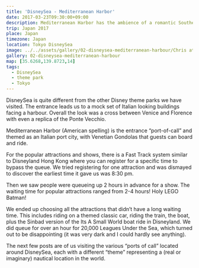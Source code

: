 ```yaml
---
title: 'DisneySea - Mediterranean Harbor'
date: 2017-03-23T09:30:00+09:00
description: Mediterranean Harbor has the ambience of a romantic Southern European port, located at the entrance of the theme park.
trip: Japan 2017
place: Japan
timezone: Japan
location: Tokyo DisneySea
image: ../../assets/gallery/02-disneysea-mediterranean-harbour/Chris at harbour east.jpeg
gallery: 02-disneysea-mediterranean-harbour
map: [35.6268,139.8723,14]
tags:
  - DisneySea
  - theme park
  - Tokyo
---
```

DisneySea is quite different from the other Disney theme parks we have visited. The entrance leads us to a mock set of Italian looking buildings facing a harbour. Overall the look was a cross between Venice and Florence with even a replica of the Ponte Vecchio.

Mediterranean Harbor (American spelling) is the entrance “port-of-call” and themed as an Italian port city, with Venetian Gondolas that guests can board and ride.

For the popular attractions and shows, there is a Fast Track system similar to Disneyland Hong Kong where you can register for a specific time to bypass the queue. We tried registering for one attraction and was dismayed to discover the earliest time it gave us was 8:30 pm.

Then we saw people were queueing up 2 hours in advance for a show. The waiting time for popular attractions ranged from 2-4 hours! Holy LEGO Batman!

We ended up choosing all the attractions that didn’t have a long waiting time. This includes riding on a themed classic car, riding the train, the boat, plus the Sinbad version of the Its A Small World boat ride in Disneyland. We did queue for over an hour for 20,000 Leagues Under the Sea, which turned out to be disappointing (it was very dark and I could hardly see anything).

The next few posts are of us visiting the various “ports of call” located around DisneySea, each with a different “theme” representing a (real or imaginary) nautical location in the world.
